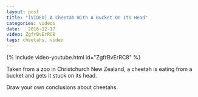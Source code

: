 ```yaml
---
layout: post
title: "[VIDEO] A Cheetah With A Bucket On Its Head"
categories: videos
date:   2016-12-17
video: ZgfrBvErRC8
tags: cheetahs, video
---
```


{% include video-youtube.html id="ZgfrBvErRC8" %}
<br/>

Taken from a zoo in Christchurch New Zealand, a cheetah is eating from a bucket and gets it stuck on its head.

Draw your own conclusions about cheetahs.


